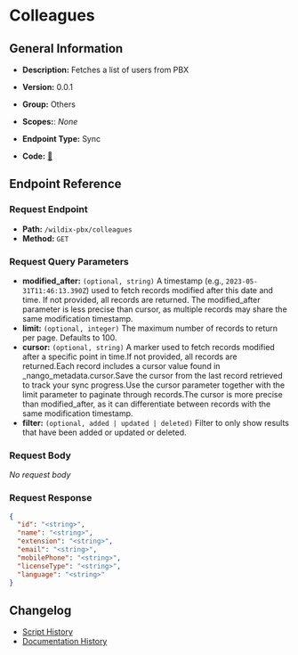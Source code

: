 # Colleagues

## General Information

- **Description:** Fetches a list of users from PBX

- **Version:** 0.0.1
- **Group:** Others
- **Scopes:**: _None_
- **Endpoint Type:** Sync
- **Code:** [🔗](https://github.com/NangoHQ/integration-templates/tree/main/integrations/wildix-pbx/syncs/colleagues.ts)


## Endpoint Reference

### Request Endpoint

- **Path:** `/wildix-pbx/colleagues`
- **Method:** `GET`

### Request Query Parameters

- **modified_after:** `(optional, string)` A timestamp (e.g., `2023-05-31T11:46:13.390Z`) used to fetch records modified after this date and time. If not provided, all records are returned. The modified_after parameter is less precise than cursor, as multiple records may share the same modification timestamp.
- **limit:** `(optional, integer)` The maximum number of records to return per page. Defaults to 100.
- **cursor:** `(optional, string)` A marker used to fetch records modified after a specific point in time.If not provided, all records are returned.Each record includes a cursor value found in _nango_metadata.cursor.Save the cursor from the last record retrieved to track your sync progress.Use the cursor parameter together with the limit parameter to paginate through records.The cursor is more precise than modified_after, as it can differentiate between records with the same modification timestamp.
- **filter:** `(optional, added | updated | deleted)` Filter to only show results that have been added or updated or deleted.

### Request Body

_No request body_

### Request Response

```json
{
  "id": "<string>",
  "name": "<string>",
  "extension": "<string>",
  "email": "<string>",
  "mobilePhone": "<string>",
  "licenseType": "<string>",
  "language": "<string>"
}
```

## Changelog

- [Script History](https://github.com/NangoHQ/integration-templates/commits/main/integrations/wildix-pbx/syncs/colleagues.ts)
- [Documentation History](https://github.com/NangoHQ/integration-templates/commits/main/integrations/wildix-pbx/syncs/colleagues.md)

<!-- END  GENERATED CONTENT -->

